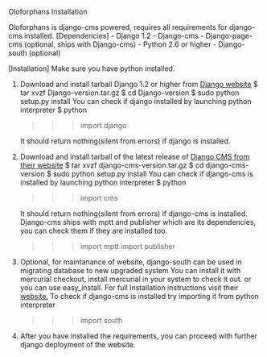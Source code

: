 Oloforphans Installation

Oloforphans is django-cms powered, requires all requirements for django-cms installed.
[Dependencies]
	- Django 1.2
	- Django-cms
	- Django-page-cms (optional, ships with Django-cms)
	- Python 2.6 or higher
	- Django-south (optional)

[Installation]
Make sure you have python installed.
1. Download and install tarball Django 1.2 or higher from [Django website](http://www.djangoproject.com/download/1.2.1/tarball/) 
	$ tar xvzf Django-version.tar.gz
	$ cd Django-version
	$ sudo python setup.py install
   You can check if django installed by launching python interpreter
	$ python
	>>> import django
  	>>>
   It should return nothing(silent from errors) if django is installed.
2. Download and install tarball of the latest release of [Django CMS from their website](http://www.django-cms.org/en/downloads/)
	$ tar xvzf django-cms-version.tar.gz
	$ cd django-cms-version
	$ sudo python setup.py install
    You can check if django-cms is installed by launching python interpreter
	$ python
	>>> import cms
	>>>
    It should return nothing(silent from errors) if django-cms is installed.
    Django-cms ships with mptt and publisher which are its dependencies, you can check them if they are installed too.
	>>> import mptt
	>>> import publisher
    
3. Optional, for maintanance of website, django-south can be used in migrating database to new upgraded system
   You can install it with mercurial checkout, install mercurial in your system to check it out. or you can use easy_install.
   For full Installation instructions visit their [website.](http://south.aeracode.org/docs/installation.html)
   To check if django-cms is installed try importing it from python interpreter
	>>> import south

4. After you have installed the requirements, you can proceed with further django deployment of the website.
